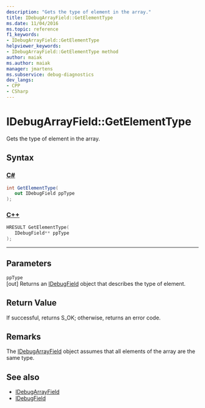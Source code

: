 ```yaml
---
description: "Gets the type of element in the array."
title: IDebugArrayField::GetElementType
ms.date: 11/04/2016
ms.topic: reference
f1_keywords:
- IDebugArrayField::GetElementType
helpviewer_keywords:
- IDebugArrayField::GetElementType method
author: maiak
ms.author: maiak
manager: jmartens
ms.subservice: debug-diagnostics
dev_langs:
- CPP
- CSharp
---
```

# IDebugArrayField::GetElementType

Gets the type of element in the array.

## Syntax

### [C#](#tab/csharp)
```csharp
int GetElementType(
   out IDebugField ppType
);
```
### [C++](#tab/cpp)
```cpp
HRESULT GetElementType( 
   IDebugField** ppType
);
```
---

## Parameters
`ppType`\
[out] Returns an [IDebugField](../../../extensibility/debugger/reference/idebugfield.md) object that describes the type of element.

## Return Value
 If successful, returns S_OK; otherwise, returns an error code.

## Remarks
 The [IDebugArrayField](../../../extensibility/debugger/reference/idebugarrayfield.md) object assumes that all elements of the array are the same type.

## See also
- [IDebugArrayField](../../../extensibility/debugger/reference/idebugarrayfield.md)
- [IDebugField](../../../extensibility/debugger/reference/idebugfield.md)
